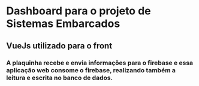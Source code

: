 
# Dashboard para o projeto de Sistemas Embarcados

## VueJs utilizado para o front
### A plaquinha recebe e envia informações para o firebase e essa aplicação web consome o firebase, realizando também a leitura e escrita no banco de dados.

